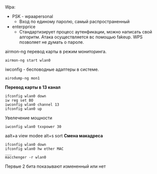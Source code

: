 Wpa:
- PSK - wpaapersonal 
	- Вход по единому паролю, самый распространенный
- enterpprice
	- Стандартизирует процесс аутенфикации, можно написать свой алгоритм. Атака осуществляется вс помощью fakeup.
WPS позволяет не думать о пароле.

airmon-ng перевод карты в режим мониторинга.
```
airmon-ng start wlan0
```
iwconfig - бесповодные адаптеры в системе.


```
airodump-ng mon1
```


__Перевод карты в 13 канал__
```
ifconfig wlan0 down
iw reg set BO
iwconfig wlan0 channel 13
ifconfig wlan0 up
```

Увелечение мощности
```
iwconfig wlan0 txxpower 30
```

aalt+a view modee
alt+s sort
__Смена макадреса__
```
ifconfig wlan0 down
ifconfig wlan0 hw ether MAC
___
macchenger -r wlan0
```
Первые 2 бита показывают измененный или нет